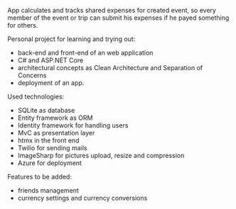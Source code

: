 App calculates and tracks shared expenses for created event, so every member of the event or trip can submit his expenses if he payed something for others.

Personal project for learning and trying out:
- back-end and front-end of an web application
- C# and ASP.NET Core
- architectural concepts as Clean Architecture and Separation of Concerns
- deployment of an app.

Used technologies:
- SQLite as database
- Entity framework as ORM
- Identity framework for handling users
- MvC as presentation layer
- htmx in the front end
- Twilio for sending mails
- ImageSharp for pictures upload, resize and compression
- Azure for deployment

Features to be added:
- friends management
- currency settings and currency conversions
